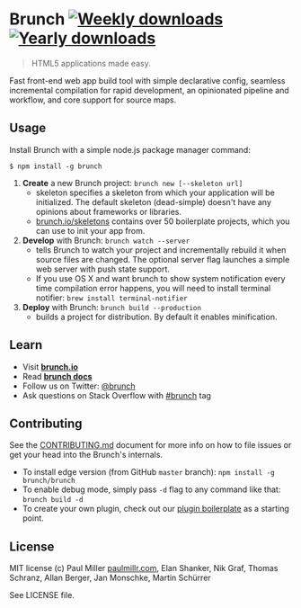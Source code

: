 # Brunch [![Weekly downloads](https://img.shields.io/npm/dw/brunch.svg)](https://github.com/brunch/brunch) [![Yearly downloads](https://img.shields.io/npm/dy/brunch.svg)](https://github.com/brunch/brunch)

> HTML5 applications made easy.

Fast front-end web app build tool with simple declarative config, seamless incremental compilation for rapid development, an opinionated pipeline and workflow, and core support for source maps.

## Usage

Install Brunch with a simple node.js package manager command:

    $ npm install -g brunch

1. **Create** a new Brunch project: `brunch new [--skeleton url]`
    - skeleton specifies a skeleton from which your application will be initialized.
    The default skeleton (dead-simple) doesn't have any opinions about frameworks or libraries.
    - [brunch.io/skeletons](https://brunch.io/skeletons) contains over 50
    boilerplate projects, which you can use to init your app from.
2. **Develop** with Brunch: `brunch watch --server`
    - tells Brunch to watch your project and incrementally rebuild it when source files are changed.
    The optional server flag launches a simple web server with push state support.
    - If you use OS X and want brunch to show system notification every time compilation error happens, you will need to install terminal notifier:
    `brew install terminal-notifier`
3. **Deploy** with Brunch: `brunch build --production`
    - builds a project for distribution. By default it enables minification.

## Learn

* Visit [**brunch.io**](https://brunch.io)
* Read [**brunch docs**](https://brunch.io/docs/getting-started)
* Follow us on Twitter: [@brunch](https://twitter.com/brunch)
* Ask questions on Stack Overflow with [#brunch](https://stackoverflow.com/questions/tagged/brunch) tag

## Contributing

See the [CONTRIBUTING.md](https://github.com/brunch/brunch/blob/master/CONTRIBUTING.md) document for more info on how to file issues or get your head into the Brunch's internals.

- To install edge version (from GitHub `master` branch): `npm install -g brunch/brunch`
- To enable debug mode, simply pass `-d` flag to any command like that: `brunch build -d`
- To create your own plugin, check out our [plugin boilerplate](https://github.com/brunch/brunch-boilerplate-plugin) as a starting point.

## License

MIT license (c) Paul Miller [paulmillr.com](https://paulmillr.com), Elan Shanker,
Nik Graf, Thomas Schranz, Allan Berger, Jan Monschke, Martin Schürrer

See LICENSE file.
